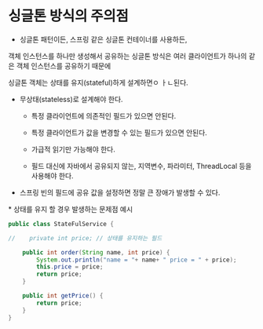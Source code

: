 # 싱글톤 방식의 주의점

- 싱글톤 패턴이든, 스프링 같은 싱글톤 컨테이너를 사용하든, 

객체 인스턴스를 하나만 생성해서 공유하는 싱글톤 방식은 여러 클라이언트가 하나의 같은 객체 인스턴스를 공유하기 때문에 

싱글톤 객체는 상태를 유지(stateful)하게 설계하면ㅇ ㅏㄴ된다.

- 무상태(stateless)로 설계해야 한다.

    - 특정 클라이언트에 의존적인 필드가 있으면 안된다.

    - 특정 클라이언트가 값을 변경할 수 있는 필드가 있으면 안된다.

    - 가급적 읽기만 가능해야 한다.

    - 필드 대신에 자바에서 공유되지 않는, 지역변수, 파라미터, ThreadLocal 등을 사용해야 한다.

- 스프링 빈의 필드에 공유 값을 설정하면 정말 큰 장애가 발생할 수 있다.

\* 상태를 유지 할 경우 발생하는 문제점 예시

```java
public class StateFulService {

//    private int price; // 상태를 유지하는 필드

    public int order(String name, int price) {
        System.out.println("name = "+ name+ " price = " + price);
        this.price = price;
        return price;
    }

    public int getPrice() {
        return price;
    }
}
```